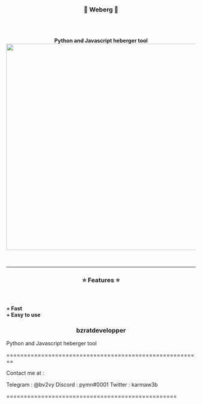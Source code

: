 

### <p align="center">💎 Weberg 💎</p>

<br><br>
<p align="center">
<strong>
Python and Javascript heberger tool
</strong>
<img src="https://media.discordapp.net/attachments/991150215555993600/992985705909325824/e4bcd3919e0eb202c4a62186a515f615.jpg" width="750", height="550">
</p>
<br>

-----

### <p align="center">⭐ Features ⭐</p>

<br><br>
<strong>+ Fast</strong>
<br>
<strong>+ Easy to use </strong>

### <p align="center">bzratdevelopper</p>



Python and Javascript heberger tool


========================================================

Contact me at : 

Telegram : @bv2vy
Discord : pymn#0001
Twitter : karmaw3b


=================================================
